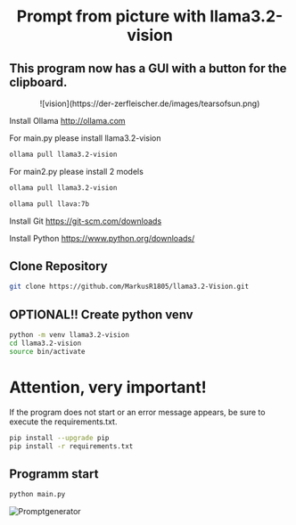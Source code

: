 <div align=center><h1>Prompt from picture with llama3.2-vision</h1></div>

## This program now has a GUI with a button for the clipboard.

<div align="center">![vision](https://der-zerfleischer.de/images/tearsofsun.png)</div>

Install Ollama
<http://ollama.com>

For main.py please install llama3.2-vision

```sh
ollama pull llama3.2-vision
```

For main2.py please install 2 models

```sh
ollama pull llama3.2-vision
```
```sh
ollama pull llava:7b
```

Install Git
<https://git-scm.com/downloads>

Install Python
<https://www.python.org/downloads/>

<h2>Clone Repository</h2>

```sh
git clone https://github.com/MarkusR1805/llama3.2-Vision.git
```

<h2>OPTIONAL!! Create python venv</h2>

```sh
python -m venv llama3.2-vision
cd llama3.2-vision
source bin/activate
```

<h1>Attention, very important!</h1>
If the program does not start or an error message appears, be sure to execute the requirements.txt.

```sh
pip install --upgrade pip
pip install -r requirements.txt
```

<h2>Programm start</h2>

```sh
python main.py
```

![Promptgenerator](https://image.civitai.com/xG1nkqKTMzGDvpLrqFT7WA/26f2122f-6738-45e1-bcf9-0e62f281622c/original=true,quality=90/36686347.jpeg)
